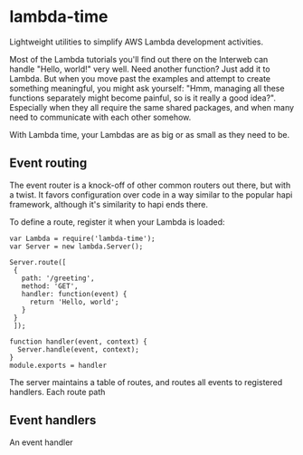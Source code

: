 # lambda-time
Lightweight utilities to simplify AWS Lambda development activities.  

Most of the Lambda tutorials you'll find out there on the Interweb can handle "Hello, world!" very well.  Need another function? Just add it to Lambda. But when you move past the examples and attempt to create something meaningful, you might ask yourself: "Hmm, managing all these functions separately might become painful, so is it really a good idea?".  Especially when they all require the same shared packages, and when many need to communicate with each other somehow.

With Lambda time, your Lambdas are as big or as small as they need to be.

## Event routing

The event router is a knock-off of other common routers out there, but with
a twist.  It favors configuration over code in a way similar to the popular hapi framework, although it's similarity to hapi ends there.  

To define a route, register it when your Lambda is loaded:
```
var Lambda = require('lambda-time');
var Server = new lambda.Server();

Server.route([
 {
   path: '/greeting',
   method: 'GET',
   handler: function(event) {
     return 'Hello, world';
   }
 }
 ]);

function handler(event, context) {
  Server.handle(event, context);
}
module.exports = handler
```
The server maintains a table of routes, and routes all events to registered handlers. Each route path

## Event handlers
An event handler
